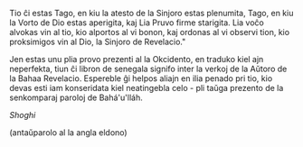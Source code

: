 Tio ĉi estas Tago, en kiu la atesto de la Sinjoro estas plenumita, Tago, en kiu la Vorto de Dio estas aperigita, kaj Lia Pruvo firme starigita. Lia voĉo alvokas vin al tio, kio alportos al vi bonon, kaj ordonas al vi observi tion, kio proksimigos vin al Dio, la Sinjoro de Revelacio."

Jen estas unu plia provo prezenti al la Okcidento, en traduko kiel ajn neperfekta, tiun ĉi libron de senegala signifo inter la verkoj de la Aŭtoro de la Bahaa Revelacio. Espereble ĝi helpos aliajn en ilia penado pri tio, kio devas esti iam konseridata kiel neatingebla celo - pli taŭga prezento de la senkomparaj paroloj de Bahá'u'lláh.

*Shoghi*

(antaŭparolo al la angla eldono)

